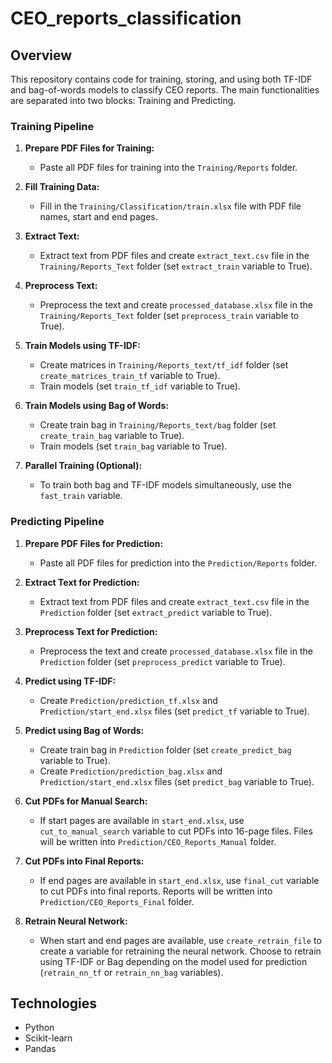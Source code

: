 # CEO_reports_classification

## Overview

This repository contains code for training, storing, and using both TF-IDF and bag-of-words models to classify CEO reports. The main functionalities are separated into two blocks: Training and Predicting.

### Training Pipeline

1. **Prepare PDF Files for Training:**
   - Paste all PDF files for training into the `Training/Reports` folder.

2. **Fill Training Data:**
   - Fill in the `Training/Classification/train.xlsx` file with PDF file names, start and end pages.

3. **Extract Text:**
   - Extract text from PDF files and create `extract_text.csv` file in the `Training/Reports_Text` folder (set `extract_train` variable to True).

4. **Preprocess Text:**
   - Preprocess the text and create `processed_database.xlsx` file in the `Training/Reports_Text` folder (set `preprocess_train` variable to True).

5. **Train Models using TF-IDF:**
   - Create matrices in `Training/Reports_text/tf_idf` folder (set `create_matrices_train_tf` variable to True).
   - Train models (set `train_tf_idf` variable to True).

6. **Train Models using Bag of Words:**
   - Create train bag in `Training/Reports_text/bag` folder (set `create_train_bag` variable to True).
   - Train models (set `train_bag` variable to True).

7. **Parallel Training (Optional):**
   - To train both bag and TF-IDF models simultaneously, use the `fast_train` variable.

### Predicting Pipeline

1. **Prepare PDF Files for Prediction:**
   - Paste all PDF files for prediction into the `Prediction/Reports` folder.

2. **Extract Text for Prediction:**
   - Extract text from PDF files and create `extract_text.csv` file in the `Prediction` folder (set `extract_predict` variable to True).

3. **Preprocess Text for Prediction:**
   - Preprocess the text and create `processed_database.xlsx` file in the `Prediction` folder (set `preprocess_predict` variable to True).

4. **Predict using TF-IDF:**
   - Create `Prediction/prediction_tf.xlsx` and `Prediction/start_end.xlsx` files (set `predict_tf` variable to True).

5. **Predict using Bag of Words:**
   - Create train bag in `Prediction` folder (set `create_predict_bag` variable to True).
   - Create `Prediction/prediction_bag.xlsx` and `Prediction/start_end.xlsx` files (set `predict_bag` variable to True).

6. **Cut PDFs for Manual Search:**
   - If start pages are available in `start_end.xlsx`, use `cut_to_manual_search` variable to cut PDFs into 16-page files. Files will be written into `Prediction/CEO_Reports_Manual` folder.

7. **Cut PDFs into Final Reports:**
   - If end pages are available in `start_end.xlsx`, use `final_cut` variable to cut PDFs into final reports. Reports will be written into `Prediction/CEO_Reports_Final` folder.

8. **Retrain Neural Network:**
   - When start and end pages are available, use `create_retrain_file` to create a variable for retraining the neural network. Choose to retrain using TF-IDF or Bag depending on the model used for prediction (`retrain_nn_tf` or `retrain_nn_bag` variables).

## Technologies

- Python
- Scikit-learn
- Pandas
